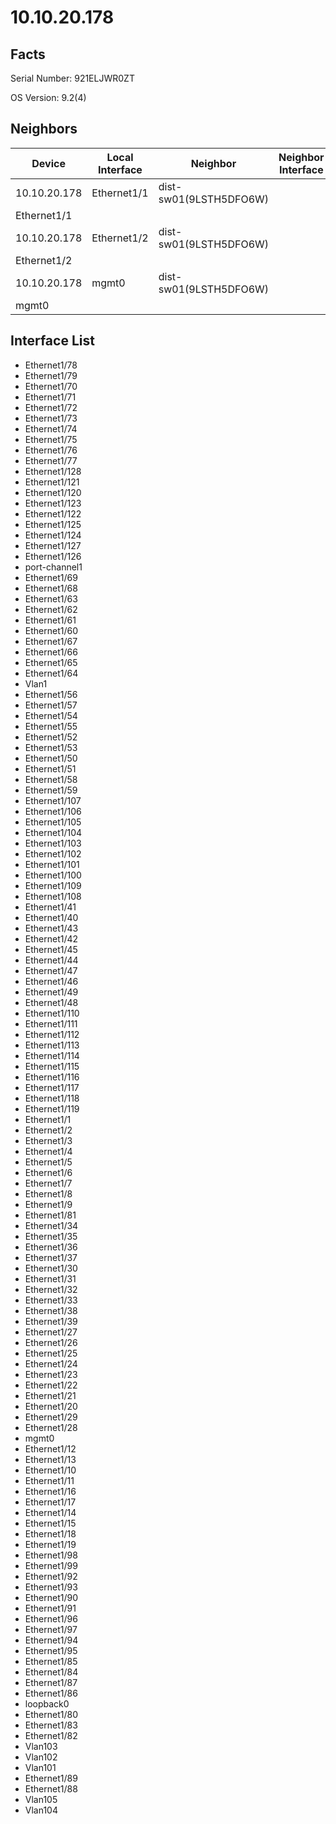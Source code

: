 # 10.10.20.178

## Facts

Serial Number: 921ELJWR0ZT

OS Version:   9.2(4)


## Neighbors

| Device | Local Interface | Neighbor | Neighbor Interface |
|--------|-----------------|----------|--------------------|
| 10.10.20.178 | Ethernet1/1 | dist-sw01(9LSTH5DFO6W) |
Ethernet1/1 |
| 10.10.20.178 | Ethernet1/2 | dist-sw01(9LSTH5DFO6W) |
Ethernet1/2 |
| 10.10.20.178 | mgmt0 | dist-sw01(9LSTH5DFO6W) |
mgmt0 |

## Interface List
  - Ethernet1/78
  - Ethernet1/79
  - Ethernet1/70
  - Ethernet1/71
  - Ethernet1/72
  - Ethernet1/73
  - Ethernet1/74
  - Ethernet1/75
  - Ethernet1/76
  - Ethernet1/77
  - Ethernet1/128
  - Ethernet1/121
  - Ethernet1/120
  - Ethernet1/123
  - Ethernet1/122
  - Ethernet1/125
  - Ethernet1/124
  - Ethernet1/127
  - Ethernet1/126
  - port-channel1
  - Ethernet1/69
  - Ethernet1/68
  - Ethernet1/63
  - Ethernet1/62
  - Ethernet1/61
  - Ethernet1/60
  - Ethernet1/67
  - Ethernet1/66
  - Ethernet1/65
  - Ethernet1/64
  - Vlan1
  - Ethernet1/56
  - Ethernet1/57
  - Ethernet1/54
  - Ethernet1/55
  - Ethernet1/52
  - Ethernet1/53
  - Ethernet1/50
  - Ethernet1/51
  - Ethernet1/58
  - Ethernet1/59
  - Ethernet1/107
  - Ethernet1/106
  - Ethernet1/105
  - Ethernet1/104
  - Ethernet1/103
  - Ethernet1/102
  - Ethernet1/101
  - Ethernet1/100
  - Ethernet1/109
  - Ethernet1/108
  - Ethernet1/41
  - Ethernet1/40
  - Ethernet1/43
  - Ethernet1/42
  - Ethernet1/45
  - Ethernet1/44
  - Ethernet1/47
  - Ethernet1/46
  - Ethernet1/49
  - Ethernet1/48
  - Ethernet1/110
  - Ethernet1/111
  - Ethernet1/112
  - Ethernet1/113
  - Ethernet1/114
  - Ethernet1/115
  - Ethernet1/116
  - Ethernet1/117
  - Ethernet1/118
  - Ethernet1/119
  - Ethernet1/1
  - Ethernet1/2
  - Ethernet1/3
  - Ethernet1/4
  - Ethernet1/5
  - Ethernet1/6
  - Ethernet1/7
  - Ethernet1/8
  - Ethernet1/9
  - Ethernet1/81
  - Ethernet1/34
  - Ethernet1/35
  - Ethernet1/36
  - Ethernet1/37
  - Ethernet1/30
  - Ethernet1/31
  - Ethernet1/32
  - Ethernet1/33
  - Ethernet1/38
  - Ethernet1/39
  - Ethernet1/27
  - Ethernet1/26
  - Ethernet1/25
  - Ethernet1/24
  - Ethernet1/23
  - Ethernet1/22
  - Ethernet1/21
  - Ethernet1/20
  - Ethernet1/29
  - Ethernet1/28
  - mgmt0
  - Ethernet1/12
  - Ethernet1/13
  - Ethernet1/10
  - Ethernet1/11
  - Ethernet1/16
  - Ethernet1/17
  - Ethernet1/14
  - Ethernet1/15
  - Ethernet1/18
  - Ethernet1/19
  - Ethernet1/98
  - Ethernet1/99
  - Ethernet1/92
  - Ethernet1/93
  - Ethernet1/90
  - Ethernet1/91
  - Ethernet1/96
  - Ethernet1/97
  - Ethernet1/94
  - Ethernet1/95
  - Ethernet1/85
  - Ethernet1/84
  - Ethernet1/87
  - Ethernet1/86
  - loopback0
  - Ethernet1/80
  - Ethernet1/83
  - Ethernet1/82
  - Vlan103
  - Vlan102
  - Vlan101
  - Ethernet1/89
  - Ethernet1/88
  - Vlan105
  - Vlan104
